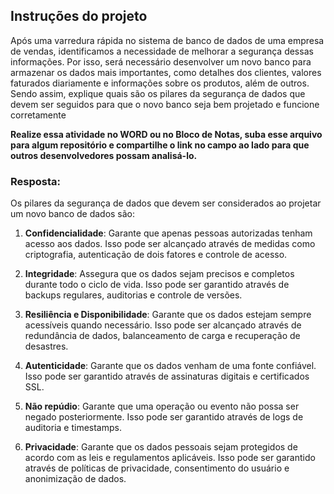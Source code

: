 ## Instruções do projeto

Após uma varredura rápida no sistema de banco de dados de uma empresa de vendas, identificamos a necessidade de melhorar a segurança dessas informações. Por isso, será necessário desenvolver um novo banco para armazenar os dados mais importantes, como detalhes dos clientes, valores faturados diariamente e informações sobre os produtos, além de outros. Sendo assim, explique quais são os pilares da segurança de dados que devem ser seguidos para que o novo banco seja bem projetado e funcione corretamente

**Realize essa atividade no WORD ou no Bloco de Notas, suba esse arquivo para algum repositório e compartilhe o link no campo ao lado para que outros desenvolvedores possam analisá-lo.**

### Resposta:

Os pilares da segurança de dados que devem ser considerados ao projetar um novo banco de dados são:

1. **Confidencialidade**: Garante que apenas pessoas autorizadas tenham acesso aos dados. Isso pode ser alcançado através de medidas como criptografia, autenticação de dois fatores e controle de acesso.

2. **Integridade**: Assegura que os dados sejam precisos e completos durante todo o ciclo de vida. Isso pode ser garantido através de backups regulares, auditorias e controle de versões.

3. **Resiliência e Disponibilidade**: Garante que os dados estejam sempre acessíveis quando necessário. Isso pode ser alcançado através de redundância de dados, balanceamento de carga e recuperação de desastres.

4. **Autenticidade**: Garante que os dados venham de uma fonte confiável. Isso pode ser garantido através de assinaturas digitais e certificados SSL.

5. **Não repúdio**: Garante que uma operação ou evento não possa ser negado posteriormente. Isso pode ser garantido através de logs de auditoria e timestamps.

6. **Privacidade**: Garante que os dados pessoais sejam protegidos de acordo com as leis e regulamentos aplicáveis. Isso pode ser garantido através de políticas de privacidade, consentimento do usuário e anonimização de dados.
